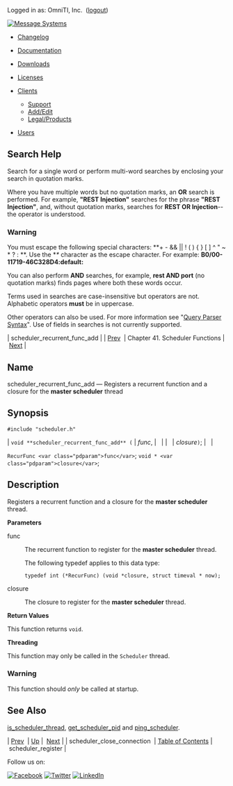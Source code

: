 Logged in as: OmniTI, Inc.  ([logout](https://support.messagesystems.com/logout.php))

[![Message Systems](https://support.messagesystems.com/images/ms-white205.png)](https://support.messagesystems.com/start.php) 

*   [Changelog](https://support.messagesystems.com/start.php?show=changelog)
*   [Documentation](https://support.messagesystems.com/docs/)
*   [Downloads](https://support.messagesystems.com/start.php)

*   [Licenses](https://support.messagesystems.com/license_summary.php)
*   <a href="">Clients</a>
    *   [Support](https://support.messagesystems.com/cs.php)
    *   [Add/Edit](https://support.messagesystems.com/edit_client.php)
    *   [Legal/Products](https://support.messagesystems.com/edit_products.php)
*   [Users](https://support.messagesystems.com/edit_customer.php)

## Search Help

Search for a single word or perform multi-word searches by enclosing your search in quotation marks.

Where you have multiple words but no quotation marks, an **OR** search is performed. For example, **"REST Injection"** searches for the phrase **"REST Injection"**, and, without quotation marks, searches for **REST OR Injection**--the operator is understood.

### Warning

You must escape the following special characters: **+ - && || ! ( ) { } [ ] ^ " ~ * ? : \**. Use the **\** character as the escape character. For example: **B0/00-11719-46C328D4\:default\:**

You can also perform **AND** searches, for example, **rest AND port** (no quotation marks) finds pages where both these words occur.

Terms used in searches are case-insensitive but operators are not. Alphabetic operators **must** be in uppercase.

Other operators can also be used. For more information see "[Query Parser Syntax](https://lucene.apache.org/core/old_versioned_docs/versions/3_0_0/queryparsersyntax.html)". Use of fields in searches is not currently supported.

| scheduler_recurrent_func_add |
| [Prev](apis.scheduler_close_connection.php)  | Chapter 41. Scheduler Functions |  [Next](apis.scheduler_register.php) |

<a name="apis.scheduler_recurrent_func_add"></a>
## Name

scheduler_recurrent_func_add — Registers a recurrent function and a closure for the **master scheduler**           thread

## Synopsis

`#include "scheduler.h"`

| `void **scheduler_recurrent_func_add** (` | <var class="pdparam">func</var>, |   |
|   | <var class="pdparam">closure</var>`)`; |   |

`RecurFunc <var class="pdparam">func</var>`;
`void * <var class="pdparam">closure</var>`;<a name="idp31414624"></a>
## Description

Registers a recurrent function and a closure for the **master scheduler**           thread.

**Parameters**

<dl class="variablelist">

<dt>func</dt>

<dd>

The recurrent function to register for the **master scheduler**           thread.

The following typedef applies to this data type:

`typedef int (*RecurFunc) (void *closure, struct timeval * now);`

</dd>

<dt>closure</dt>

<dd>

The closure to register for the **master scheduler**           thread.

</dd>

</dl>

**Return Values**

This function returns `void`.

**Threading**

This function may only be called in the `Scheduler` thread.

### Warning

This function should *only* be called at startup.

<a name="idp31428368"></a>
## See Also

[is_scheduler_thread](apis.is_scheduler_thread.php "is_scheduler_thread"), [get_scheduler_pid](apis.get_scheduler_pid.php "get_scheduler_pid") and [ping_scheduler](apis.ping_scheduler.php "ping_scheduler").

| [Prev](apis.scheduler_close_connection.php)  | [Up](scheduler.php) |  [Next](apis.scheduler_register.php) |
| scheduler_close_connection  | [Table of Contents](index.php) |  scheduler_register |

Follow us on:

[![Facebook](https://support.messagesystems.com/images/icon-facebook.png)](http://www.facebook.com/messagesystems) [![Twitter](https://support.messagesystems.com/images/icon-twitter.png)](http://twitter.com/#!/MessageSystems) [![LinkedIn](https://support.messagesystems.com/images/icon-linkedin.png)](http://www.linkedin.com/company/message-systems)